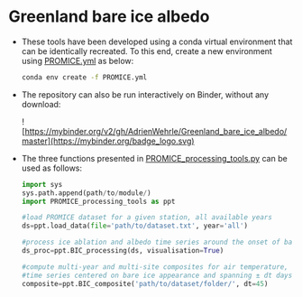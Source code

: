 # Greenland bare ice albedo

+ These tools have been developed using a conda virtual environment that can be identically recreated. To this end, 
create a new environment using [PROMICE.yml](https://github.com/AdrienWehrle/Greenland_bare_ice_albedo/blob/master/PROMICE.yml) as below:  
  ```bash
  conda env create -f PROMICE.yml
  ```

+ The repository can also be run interactively on Binder, without any download:

  ![https://mybinder.org/v2/gh/AdrienWehrle/Greenland_bare_ice_albedo/master](https://mybinder.org/badge_logo.svg)
  
 
+ The three functions presented in [PROMICE_processing_tools.py](https://github.com/AdrienWehrle/Greenland_bare_ice_albedo/blob/master/PROMICE_processing_tools.py) can be used as follows:

  ```python
  import sys
  sys.path.append(path/to/module/)
  import PROMICE_processing_tools as ppt

  #load PROMICE dataset for a given station, all available years
  ds=ppt.load_data(file='path/to/dataset.txt', year='all')

  #process ice ablation and albedo time series around the onset of bare ice conditions 
  ds_proc=ppt.BIC_processing(ds, visualisation=True)

  #compute multi-year and multi-site composites for air temperature, snow height, ice ablation and albedo 
  #time series centered on bare ice appearance and spanning ± dt days
  composite=ppt.BIC_composite('path/to/dataset/folder/', dt=45)
  ```
